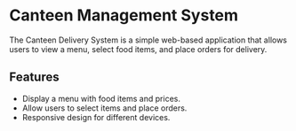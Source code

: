 # Canteen Management System

The Canteen Delivery System is a simple web-based application that allows users to view a menu, select food items, and place orders for delivery.


## Features

- Display a menu with food items and prices.
- Allow users to select items and place orders.
- Responsive design for different devices.
